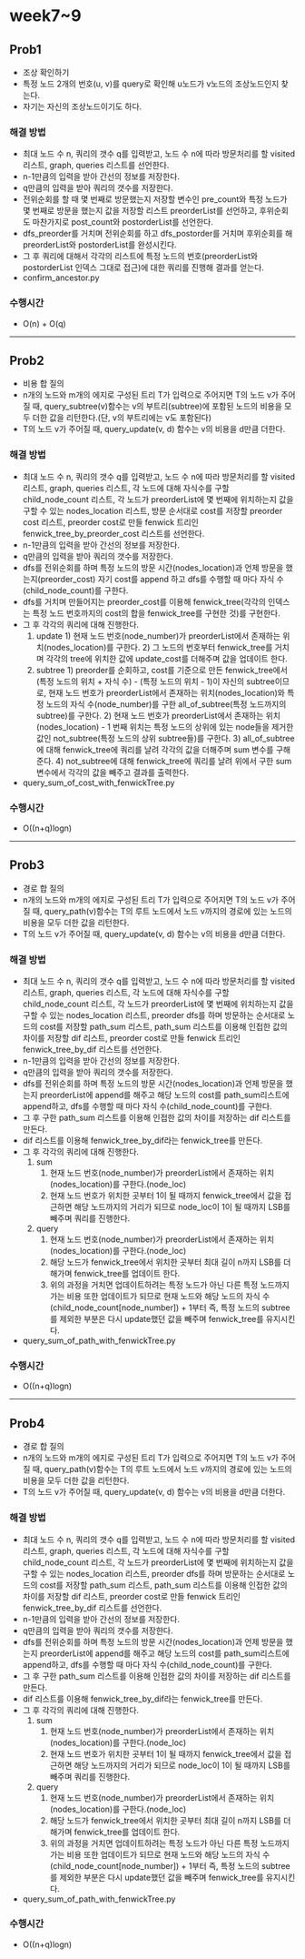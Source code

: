 
# week7~9
## Prob1
- 조상 확인하기 
- 특정 노드 2개의 번호(u, v)를 query로 확인해 u노드가 v노드의 조상노드인지 찾는다.
- 자기는 자신의 조상노드이기도 하다.


### 해결 방법
- 최대 노드 수 n, 쿼리의 갯수 q를 입력받고, 노드 수 n에 따라 방문처리를 할 visited 리스트, graph, queries 리스트를 선언한다. 
- n-1만큼의 입력을 받아 간선의 정보를 저장한다.
- q만큼의 입력을 받아 쿼리의 갯수를 저장한다. 
- 전위순회를 할 때 몇 번째로 방문했는지 저장할 변수인 pre_count와 특정 노드가 몇 번째로 방문을 했는지 값을 저장할 리스트 preorderList를 선언하고, 후위순회도 마찬가지로 post_count와 postorderList를 선언한다. 
- dfs_preorder를 거치며 전위순회를 하고 dfs_postorder를 거치며 후위순회를 해 preorderList와 postorderList를 완성시킨다.
- 그 후 쿼리에 대해서 각각의 리스트에 특정 노드의 번호(preorderList와 postorderList 인덱스 그대로 접근)에 대한 쿼리를 진행해 결과를 얻는다.
- confirm_ancestor.py


### 수행시간
- O(n) + O(q)


---

## Prob2
- 비용 합 질의
- n개의 노드와 m개의 에지로 구성된 트리 T가 입력으로 주어지면 T의 노드 v가 주어질 때, query_subtree(v)함수는 v의 부트리(subtree)에 포함된 노드의 비용을 모두 더한 값을 리턴한다.(단, v의 부트리에는 v도 포함된다)
- T의 노드 v가 주어질 때, query_update(v, d) 함수는 v의 비용을 d만큼 더한다.



### 해결 방법
- 최대 노드 수 n, 쿼리의 갯수 q를 입력받고, 노드 수 n에 따라 방문처리를 할 visited 리스트, graph, queries 리스트, 각 노드에 대해 자식수를 구할 child_node_count 리스트, 각 노드가 preorderList에 몇 번째에 위치하는지 값을 구할 수 있는 nodes_location 리스트, 방문 순서대로 cost를 저장할 preorder cost 리스트, preorder cost로 만들 fenwick 트리인 fenwick_tree_by_preorder_cost 리스트를 선언한다. 
- n-1만큼의 입력을 받아 간선의 정보를 저장한다.
- q만큼의 입력을 받아 쿼리의 갯수를 저장한다. 
- dfs를 전위순회를 하며 특정 노드의 방문 시간(nodes_location)과 언제 방문을 했는지(preorder_cost) 자기 cost를 append 하고 dfs를 수행할 때 마다 자식 수(child_node_count)를 구한다.
- dfs를 거치며 만들어지는 preorder_cost를 이용해 fenwick_tree(각각의 인덱스는 특정 노드 번호까지의 cost의 합을 fenwick_tree를 구현한 것)를 구현한다. 
- 그 후 각각의 쿼리에 대해 진행한다.
  1) update
		  1) 현재 노드 번호(node_number)가 preorderList에서 존재하는 위치(nodes_location)를 구한다.
		  2) 그 노드의 번호부터 fenwick_tree를 거치며 각각의 tree에 위치한 값에 update_cost를 더해주며 값을 업데이트 한다. 
  2) subtree
		  1) preorder를 순회하고, cost를 기준으로 만든 fenwick_tree에서 (특정 노드의 위치 + 자식 수) - (특정 노드의 위치 - 1)이 자신의 subtree이므로, 현재 노드 번호가 preorderList에서 존재하는 위치(nodes_location)와 특정 노드의 자식 수(node_number)를 구한 all_of_subtree(특정 노드까지의 subtree)를 구한다.
		  2) 현재 노드 번호가 preorderList에서 존재하는 위치(nodes_location) - 1 번째 위치는 특정 노드의 상위에 있는 node들을 제거한 값인 not_subtree(특정 노드의 상위 subtree들)를 구한다.
		  3) all_of_subtree에 대해 fenwick_tree에 쿼리를 날려 각각의 값을 더해주며 sum 변수를 구해준다.
		  4) not_subtree에 대해 fenwick_tree에 쿼리를 날려 위에서 구한 sum 변수에서 각각의 값을 빼주고 결과를 출력한다.
- query_sum_of_cost_with_fenwickTree.py

### 수행시간
- O((n+q)logn)


---

## Prob3
- 경로 합 질의
- n개의 노드와 m개의 에지로 구성된 트리 T가 입력으로 주어지면 T의 노드 v가 주어질 때, query_path(v)함수는 T의 루트 노드에서 노드 v까지의 경로에 있는 노드의 비용을 모두 더한 값을 리턴한다. 
- T의 노드 v가 주어질 때, query_update(v, d) 함수는 v의 비용을 d만큼 더한다.


### 해결 방법
- 최대 노드 수 n, 쿼리의 갯수 q를 입력받고, 노드 수 n에 따라 방문처리를 할 visited 리스트, graph, queries 리스트, 각 노드에 대해 자식수를 구할 child_node_count 리스트, 각 노드가 preorderList에 몇 번째에 위치하는지 값을 구할 수 있는 nodes_location 리스트, preorder dfs를 하며 방문하는 순서대로 노드의 cost를 저장할 path_sum 리스트, path_sum 리스트를 이용해 인접한 값의 차이를 저장할 dif 리스트, preorder cost로 만들 fenwick 트리인 fenwick_tree_by_dif 리스트를 선언한다. 
- n-1만큼의 입력을 받아 간선의 정보를 저장한다.
- q만큼의 입력을 받아 쿼리의 갯수를 저장한다. 
- dfs를 전위순회를 하며 특정 노드의 방문 시간(nodes_location)과 언제 방문을 했는지 preorderList에 append를 해주고 해당 노드의 cost를 path_sum리스트에 append하고, dfs를 수행할 때 마다 자식 수(child_node_count)를 구한다.
- 그 후 구한 path_sum 리스트를 이용해 인접한 값의 차이를 저장하는 dif 리스트를 만든다.
- dif 리스트를 이용해 fenwick_tree_by_dif라는 fenwick_tree를 만든다.
- 그 후 각각의 쿼리에 대해 진행한다.
  1) sum
	  1) 현재 노드 번호(node_number)가 preorderList에서 존재하는 위치(nodes_location)를 구한다.(node_loc)
	  2) 현재 노드 번호가 위치한 곳부터 1이 될 때까지 fenwick_tree에서 값을 접근하면 해당 노드까지의 거리가 되므로 node_loc이 1이 될 때까지 LSB를 빼주며 쿼리를 진행한다.
  2) query
	  1) 현재 노드 번호(node_number)가 preorderList에서 존재하는 위치(nodes_location)를 구한다.(node_loc)
	  2) 해당 노드가 fenwick_tree에서 위치한 곳부터 최대 길이 n까지 LSB를 더해가며 fenwick_tree를 업데이트 한다. 
	  3) 위의 과정을 거치면 업데이트하려는 특정 노드가 아닌 다른 특정 노드까지 가는 비용 또한 업데이트가 되므로 현재 노드와 해당 노드의 자식 수(child_node_count[node_number]) + 1부터 즉, 특정 노드의 subtree를 제외한 부분은 다시 update했던 값을 빼주며 fenwick_tree를 유지시킨다.
- query_sum_of_path_with_fenwickTree.py


### 수행시간
- O((n+q)logn)

---

## Prob4
- 경로 합 질의
- n개의 노드와 m개의 에지로 구성된 트리 T가 입력으로 주어지면 T의 노드 v가 주어질 때, query_path(v)함수는 T의 루트 노드에서 노드 v까지의 경로에 있는 노드의 비용을 모두 더한 값을 리턴한다. 
- T의 노드 v가 주어질 때, query_update(v, d) 함수는 v의 비용을 d만큼 더한다.


### 해결 방법
- 최대 노드 수 n, 쿼리의 갯수 q를 입력받고, 노드 수 n에 따라 방문처리를 할 visited 리스트, graph, queries 리스트, 각 노드에 대해 자식수를 구할 child_node_count 리스트, 각 노드가 preorderList에 몇 번째에 위치하는지 값을 구할 수 있는 nodes_location 리스트, preorder dfs를 하며 방문하는 순서대로 노드의 cost를 저장할 path_sum 리스트, path_sum 리스트를 이용해 인접한 값의 차이를 저장할 dif 리스트, preorder cost로 만들 fenwick 트리인 fenwick_tree_by_dif 리스트를 선언한다. 
- n-1만큼의 입력을 받아 간선의 정보를 저장한다.
- q만큼의 입력을 받아 쿼리의 갯수를 저장한다. 
- dfs를 전위순회를 하며 특정 노드의 방문 시간(nodes_location)과 언제 방문을 했는지 preorderList에 append를 해주고 해당 노드의 cost를 path_sum리스트에 append하고, dfs를 수행할 때 마다 자식 수(child_node_count)를 구한다.
- 그 후 구한 path_sum 리스트를 이용해 인접한 값의 차이를 저장하는 dif 리스트를 만든다.
- dif 리스트를 이용해 fenwick_tree_by_dif라는 fenwick_tree를 만든다.
- 그 후 각각의 쿼리에 대해 진행한다.
  1) sum
	  1) 현재 노드 번호(node_number)가 preorderList에서 존재하는 위치(nodes_location)를 구한다.(node_loc)
	  2) 현재 노드 번호가 위치한 곳부터 1이 될 때까지 fenwick_tree에서 값을 접근하면 해당 노드까지의 거리가 되므로 node_loc이 1이 될 때까지 LSB를 빼주며 쿼리를 진행한다.
  2) query
	  1) 현재 노드 번호(node_number)가 preorderList에서 존재하는 위치(nodes_location)를 구한다.(node_loc)
	  2) 해당 노드가 fenwick_tree에서 위치한 곳부터 최대 길이 n까지 LSB를 더해가며 fenwick_tree를 업데이트 한다. 
	  3) 위의 과정을 거치면 업데이트하려는 특정 노드가 아닌 다른 특정 노드까지 가는 비용 또한 업데이트가 되므로 현재 노드와 해당 노드의 자식 수(child_node_count[node_number]) + 1부터 즉, 특정 노드의 subtree를 제외한 부분은 다시 update했던 값을 빼주며 fenwick_tree를 유지시킨다.
- query_sum_of_path_with_fenwickTree.py


### 수행시간
- O((n+q)logn)

